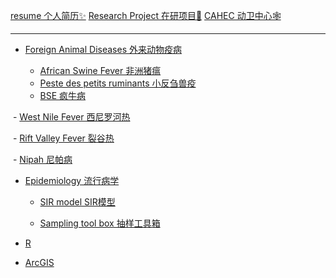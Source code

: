 
[resume 个人简历✨](https://jimrpy.github.io/resume/)       [Research Project 在研项目🔬]()       [CAHEC 动卫中心🕸](http://www.cahec.cn)

---

- [Foreign Animal Diseases 外来动物疫病]()

  - [African Swine Fever 非洲猪瘟]()
  
  - [Peste des petits ruminants 小反刍兽疫]()
  
  - [BSE 疯牛病]()
  
  - [West Nile Fever 西尼罗河热]()
  
  - [Rift Valley Fever 裂谷热]()
  
  - [Nipah 尼帕病]()

- [Epidemiology 流行病学]()

  - [SIR model SIR模型]()
  
  - [Sampling tool box 抽样工具箱]()

- [R]()

- [ArcGIS]()
